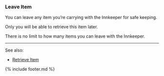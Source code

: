 ### Leave Item
You can leave any item you’re carrying with the Innkeeper for safe keeping.

Only you will be able to retrieve this item later.

There is no limit to how many items you can leave with the Innkeeper.

---

See also:
 - [Retrieve Item](retrieve_item.md)

{% include footer.md %}